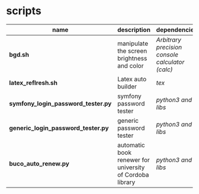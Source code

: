 # scripts

| name | description | dependencies |
| ---- | ----------- | ------------ |
| **bgd.sh** | manipulate the screen brightness and color | *Arbitrary precision console calculator (calc)* |
| **latex_reflresh.sh** | Latex auto builder | *tex* |
| **symfony_login_password_tester.py** | symfony password tester | *python3 and libs* |
| **generic_login_password_tester.py** | generic password tester | *python3 and libs* |
| **buco_auto_renew.py** | automatic book renewer for university of Cordoba library | *python3 and libs* |
